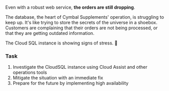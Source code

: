 Even with a robust web service, **the orders are still dropping**.

The database, the heart of Cymbal Supplements' operation, is struggling to keep up. It's like trying to store the secrets of the universe in a shoebox. Customers are complaining that their orders are not being processed, or that they are getting outdated information.

The Cloud SQL instance is showing signs of stress. 🤒

### Task

1. Investigate the CloudSQL instance using Cloud Assist and other operations tools
2. Mitigate the situation with an immediate fix
3. Prepare for the future by implementing high availability

